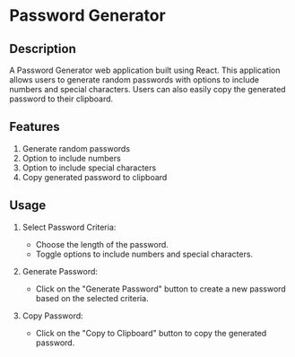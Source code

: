 # Password Generator

## Description
A Password Generator web application built using React. This application allows users to generate random passwords with options to include numbers and special characters. Users can also easily copy the generated password to their clipboard.

## Features
1. Generate random passwords
2. Option to include numbers
3. Option to include special characters
4. Copy generated password to clipboard

## Usage
1. Select Password Criteria:
   * Choose the length of the password.
   * Toggle options to include numbers and special characters.

2. Generate Password:
   * Click on the "Generate Password" button to create a new password   based on the selected criteria.
   
3. Copy Password:
   * Click on the "Copy to Clipboard" button to copy the generated password.